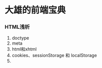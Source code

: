 # 大雄的前端宝典

### HTML浅析
1. doctype
2. meta
3. html和xhtml
4. cookies、sessionStorage 和 localStorage
5. <script>、<script async> 和 <script defer>
6. 响应式和自适应
7. FOUC (无样式内容闪烁)
8. ...

### CSS浅析
1. 选择器和优先级
2. 属性继承
3. [外边距合并篇](https://github.com/luoshaoxiong/blog/issues/1)
4. [详细讲讲BFC](https://github.com/luoshaoxiong/blog/issues/2)
5. [浮动和清浮动](https://github.com/luoshaoxiong/blog/issues/3)
6. position
7. 垂直居中的几种方案
8. 常见布局：圣杯、双飞翼、瀑布流、两栏
9. 层叠上下文
10. 合成层
11. 伪元素
12. 优雅降级和渐进增强
13. normalize 和 reset
14. ...

### JavaScript浅析
1. [类型转换和==、===比较](https://github.com/luoshaoxiong/blog/issues/8)
2. [运算符和优先级](https://github.com/luoshaoxiong/fe_handbook/issues/9)
3. [null、undefined](https://github.com/luoshaoxiong/fe_handbook/issues/24)
4. 变量提升
5. [作用域和作用域链](https://github.com/luoshaoxiong/fe_handbook/issues/10)
6. 普通函数和箭头函数
7. [闭包](https://github.com/luoshaoxiong/fe_handbook/issues/5)
8. [IIFE](https://github.com/luoshaoxiong/fe_handbook/issues/7)
9. [函数柯里化](https://github.com/luoshaoxiong/fe_handbook/issues/23)
10. [数组方法（上）](https://github.com/luoshaoxiong/blog/issues/4)
11. [数组方法（下）](https://github.com/luoshaoxiong/blog/issues/6)
12. [属性描述对象](https://github.com/luoshaoxiong/blog/issues/21)
13. [可变和不可变对象](https://github.com/luoshaoxiong/fe_handbook/issues/22)
14. [原生对象、内置对象、宿主对象](https://github.com/luoshaoxiong/fe_handbook/issues/20)
15. [原型和原型链](https://github.com/luoshaoxiong/fe_handbook/issues/17)
16. [this 和 apply、call、bind](https://github.com/luoshaoxiong/fe_handbook/issues/11)
17. 对象方法
18. [构造对象和 new](https://github.com/luoshaoxiong/fe_handbook/issues/16)
19. 继承
20. AMD、CommonJS、ES6模块化
21. 浅拷贝和深拷贝
22. [定时器和节流防抖](https://github.com/luoshaoxiong/fe_handbook/issues/15)
23. [任务队列和 EventLoop](https://github.com/luoshaoxiong/fe_handbook/issues/14)
24. Promise 用法和实现
25. Ajax 原理和实现
26. [同源策略和跨域](https://github.com/luoshaoxiong/fe_handbook/issues/18)
27. 浏览器特性检测，特性推断和浏览器 UA 字符串嗅探
28. 事件代理
29. 事件捕获和冒泡
30. attribute 和 property
31. document load 和 document DOMContentLoaded
32. let、var 和 const
33. ...

### 安全
1. XSS
2. [CSRF 的攻击和防御](https://github.com/luoshaoxiong/fe_handbook/issues/12)
3. [http 和 https](https://github.com/luoshaoxiong/fe_handbook/issues/13)
4. ...

### 其他
1. 布局、重绘和回流
2. 从 url 到页面显示的过程
3. ...

### 网络相关
1. TCP / IP
2. get 和 post 以及其他请求方式
3. 状态码
4. [强缓存和协商缓存](https://github.com/luoshaoxiong/fe_handbook/issues/25)
5. ...

